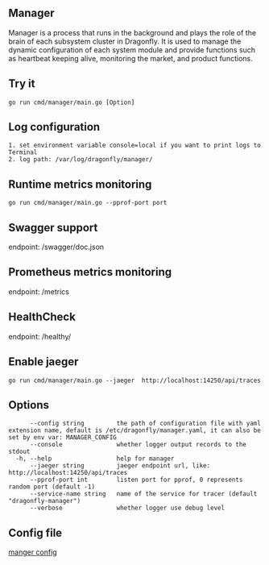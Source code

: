 ## Manager

Manager is a process that runs in the background and plays the role of the brain of each subsystem cluster in Dragonfly. It is used to manage the dynamic 
configuration of each system module and provide functions such as heartbeat keeping alive, monitoring the market, and product functions.

## Try it
```
go run cmd/manager/main.go [Option]
```

## Log configuration
```
1. set environment variable console=local if you want to print logs to Terminal
2. log path: /var/log/dragonfly/manager/
```

## Runtime metrics monitoring
```
go run cmd/manager/main.go --pprof-port port
```

## Swagger support
endpoint: /swagger/doc.json   

## Prometheus metrics monitoring
endpoint:  /metrics  

## HealthCheck
endpoint: /healthy/   


## Enable jaeger
```
go run cmd/manager/main.go --jaeger  http://localhost:14250/api/traces
```

## Options

```
      --config string         the path of configuration file with yaml extension name, default is /etc/dragonfly/manager.yaml, it can also be set by env var: MANAGER_CONFIG
      --console               whether logger output records to the stdout
  -h, --help                  help for manager
      --jaeger string         jaeger endpoint url, like: http://localhost:14250/api/traces
      --pprof-port int        listen port for pprof, 0 represents random port (default -1)
      --service-name string   name of the service for tracer (default "dragonfly-manager")
      --verbose               whether logger use debug level
```

## Config file
[manger config](../config/manager.yaml)